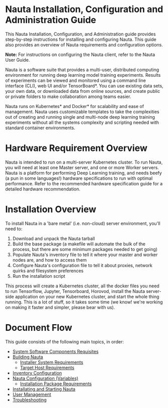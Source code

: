 # Nauta Installation, Configuration and Administration Guide

This Nauta Installation, Configuration, and Administration guide provides step-by-step instructions for installing and configuring Nauta. This guide also provides an overview of Nauta requirements and configuration options.

**Note:** For instructions on configuring the Nauta client, refer to the Nauta User Guide.

Nauta is a software suite that provides a multi-user, distributed computing environment for running deep learning model training experiments. Results of experiments can be viewed and monitored using a command line interface (CLI), web UI and/or TensorBoard*. You can use existing data sets, your own data, or downloaded data from online sources, and create public or private folders to make collaboration among teams easier. 

Nauta runs on Kubernetes* and Docker* for scalability and ease of management. Nauta uses customizable templates  to take the complexities out of creating and running single and multi-node deep learning training experiments without all the systems complexity and scripting needed with standard container environments.

# Hardware Requirement Overview
Nauta is intended to run on a multi-server Kubernetes cluster. To run Nauta, you will need at least one Master server, and one or more Worker servers. Nauta is a platform for performing Deep Learning training, and needs beefy (a pun in some languages!) hardware specifications to run with optimal performance. Refer to the recommended hardware specification guide for a detailed hardware recommendation.

# Installation Overview
To install Nauta in a 'bare metal' (i.e. non-cloud) server environment, you'll need to:
1. Download and unpack the Nauta tarball
1. Build the base package (a makefile will automate the bulk of the process, but there are some minimum packages needed to get going)
1. Populate Nauta's inventory file to tell it where your master and worker nodes are, and how to access them
1. Configure Nauta's configuration file to tell it about proxies, network quirks and filesystem preferences
1. Run the installation script

This process will create a Kubernetes cluster, all the docker files you need to run Tensorflow, Jupyter, Tensorboard, Horovod,  install the Nauta server-side application on your new Kubernetes cluster, and start the whole thing running. This is a lot of stuff, so it takes some time (we know! we're working on making it faster and simpler, please bear with us).

# Document Flow
This guide consists of the following main topics, in order:

* [System Software Components Requisites](System_Software_Components_Requisites/SSCR.md)
* [Building Nauta](How_to_Build_Nauta/HBN.md)
    * [Installer System Requirements](Installer_System_Requirements/ISR.md)
    * [Target Host Requirements](Target_Host_Requirements/THR.md)
* [Inventory Configuration](Inventory_Tasks/IT.md)
* [Nauta Configuration (Variables)](Configuration_Tasks_Variables/CTV.md)
    * [Installation Package Requirements](Installation_Package_Requirements/IPR.md)
* [Installating and Starting Nauta](Installation_Process/IP.md)
* [User Management](User_Management/UM.md)
* [Troubleshooting](Troubleshooting/T.md)


